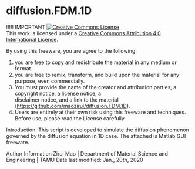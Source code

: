 # diffusion.FDM.1D

!!!!! IMPORTANT
 <a rel="license" href="http://creativecommons.org/licenses/by/4.0/"><img alt="Creative Commons License" style="border-width:0" src="https://i.creativecommons.org/l/by/4.0/88x31.png" /></a><br />This work is licensed under a <a rel="license" href="http://creativecommons.org/licenses/by/4.0/">Creative Commons Attribution 4.0 International License</a>.

By using this freeware, you are agree to the following:
   1. you are free to copy and redistribute the material in any medium or format.
   2. you are free to remix, transform, and build upon the material for any purpose, even commercially.
   3. You must provide the name of the creator and attribution parties, a copyright notice, a license notice, a  
      disclaimer notice, and a link to the material (https://github.com/maozirui/diffusion.FDM.1D).
   4. Users are entirely at their own risk using this freeware and techniques. 
 Before use, please read the License carefully.

 
Introduction:
This script is developed to simulate the diffusion phenomenon governed by the diffusion equation in 1D case. The attached is Matlab GUI freeware. 

Author Information
Zirui Mao | Department of Material Science and Engineering | TAMU
Date last modified: Jan., 20th, 2020
